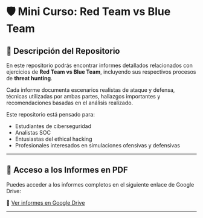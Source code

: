 # 🛡️ Mini Curso: Red Team vs Blue Team

## 📘 Descripción del Repositorio

En este repositorio podrás encontrar informes detallados relacionados con ejercicios de **Red Team vs Blue Team**, incluyendo sus respectivos procesos de **threat hunting**.

Cada informe documenta escenarios realistas de ataque y defensa, técnicas utilizadas por ambas partes, hallazgos importantes y recomendaciones basadas en el análisis realizado.

Este repositorio está pensado para:

- Estudiantes de ciberseguridad
- Analistas SOC
- Entusiastas del ethical hacking
- Profesionales interesados en simulaciones ofensivas y defensivas

---


## 📎 Acceso a los Informes en PDF

Puedes acceder a los informes completos en el siguiente enlace de Google Drive:

🔗 [Ver informes en Google Drive](https://drive.google.com/drive/folders/1RALEtTcYBk4d6hd3ENhubEo2wj29NcTY?usp=sharing)

---


